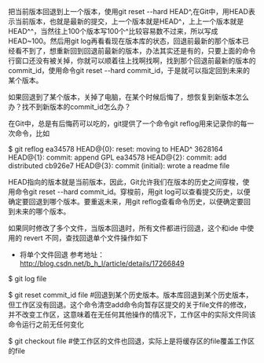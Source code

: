 把当前版本回退到上一个版本，使用git reset --hard HEAD^,在Git中，用HEAD表示当前版本，也就是最新的提交，上一个版本就是HEAD^，上上一个版本就是HEAD^^，当然往上100个版本写100个^比较容易数不过来，所以写成HEAD~100。然后用git log再看看现在版本库的状态，回退前最新的那个版本已经看不到了，想重新回到回退前最新的版本，办法其实还是有的，只要上面的命令行窗口还没有被关掉，你就可以顺着往上找啊找啊，找到那个回退前最新的版本的commit_id，使用命令git reset --hard commit_id，于是就可以指定回到未来的某个版本。

如果回退到了某个版本，关掉了电脑，在某个时候后悔了，想恢复到新版本怎么办？找不到新版本的commit_id怎么办？

在Git中，总是有后悔药可以吃的，git提供了一个命令git reflog用来记录你的每一次命令，比如

$ git reflog
ea34578 HEAD@{0}: reset: moving to HEAD^
3628164 HEAD@{1}: commit: append GPL
ea34578 HEAD@{2}: commit: add distributed
cb926e7 HEAD@{3}: commit (initial): wrote a readme file

HEAD指向的版本就是当前版本，因此，Git允许我们在版本的历史之间穿梭，使用命令git reset --hard commit_id。穿梭前，用git log可以查看提交历史，以便确定要回退到哪个版本。要重返未来，用git reflog查看命令历史，以便确定要回到未来的哪个版本。

如果同时修改了多个文件，当版本回退时，所有文件都进行回退，这个和ide 中使用的 revert 不同，查找回退单个文件操作如下
- 将单个文件回退
参考地址：http://blog.csdn.net/b_h_l/article/details/17266849

$ git log file

$ git reset commit_id file    #回退到某个历史版本。版本库回退到某个历史版本，但工作区没有回退。这个命令清空add命令向暂存区提交的关于file文件的修改，并不改变工作区，这意味着在无任何其他操作的情况下，工作区中的实际文件同该命令运行之前无任何变化

$ git checkout file           #使工作区的文件也回退，实际上是将缓存区的file覆盖工作区的file
